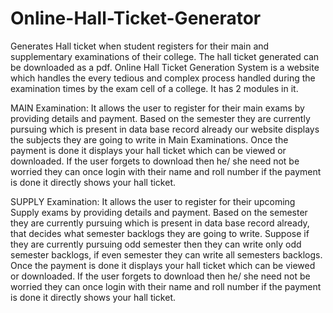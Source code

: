 # Online-Hall-Ticket-Generator
Generates Hall ticket when student registers for their main and supplementary examinations of their college. The hall ticket generated can be downloaded as a pdf.
Online Hall Ticket Generation System is a website which handles the every tedious and complex process handled during the examination times by the exam cell of a college. It has 2 modules in it.

MAIN Examination:
It allows the user to register for their main exams by providing details and payment. Based on the semester they are currently pursuing which is present in data base record already our website displays the subjects they are going to write in Main Examinations. Once the payment is done it displays your hall ticket which can be viewed or downloaded. If the user forgets to download then he/ she need not be worried they can once login with their name and roll number if the payment is done it directly shows your hall ticket.

SUPPLY Examination:
 It allows the user to register for their upcoming Supply exams by providing details and payment. Based on the semester they are currently pursuing which is present in data base record already, that decides what semester backlogs they are going to write. Suppose if they are currently pursuing odd semester then they can write only odd semester backlogs, if even semester they can write all semesters backlogs. Once the payment is done it displays your hall ticket which can be viewed or downloaded. If the user forgets to download then he/ she need not be worried they can once login with their name and roll number if the payment is done it directly shows your hall ticket.
